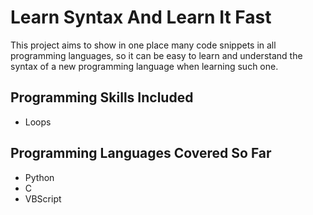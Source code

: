 # Learn Syntax And Learn It Fast

This project aims to show in one place many code snippets in all programming
languages, so it can be easy to learn and understand the syntax of a new
programming language when learning such one.

## Programming Skills Included

- Loops

## Programming Languages Covered So Far

- Python
- C
- VBScript
  